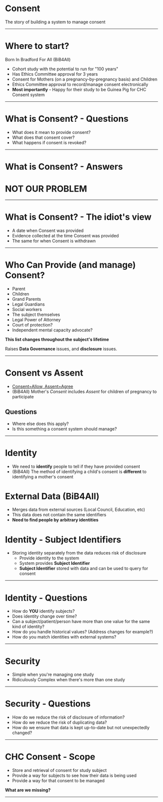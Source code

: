 # Consent
The story of building a system to manage consent

---

# Where to start?

Born In Bradford For All (BiB4All)
* Cohort study with the potential to run for "100 years" 
* Has Ethics Committee approval for 3 years
* Consent for Mothers (on a pregnancy-by-pregnancy basis) and Children
* Ethics Committee approval to record/manage consent electronically
* **Most importantly** - Happy for their study to be Guinea Pig for CHC Consent system

---

# What is Consent? - Questions

* What does it mean to provide consent?
* What does that consent cover?
* What happens if consent is revoked?

---

# What is Consent? - Answers

NOT OUR PROBLEM
====
    
---

# What is Consent? - The idiot's view

* A date when Consent was provided
* Evidence collected at the time Consent was provided
* The same for when Consent is withdrawn
    
---

# Who Can Provide (and manage) Consent?

* Parent
* Children
* Grand Parents
* Legal Guardians
* Social workers
* The subject themselves
* Legal Power of Attorney
* Court of protection?
* Independent mental capacity advocate?

    
**This list changes throughout the subject's lifetime**

Raises **Data Governance** issues, and **disclosure** issues. 

---

# Consent vs Assent

* [Consent=Allow, Assent=Agree][consent-vs-assent]
* (BiB4All) Mother's *Consent* includes *Assent* for children of pregnancy to participate

**Questions** 
---

* Where else does this apply?
* Is this something a consent system should manage?


[consent-vs-assent]: https://english.stackexchange.com/a/7099/25236

---

# Identity

* We need to **identify** people to tell if they have provided consent
* (BiB4All) The method of identifying a child's consent is **different** to identifying a mother's consent

# External Data (BiB4All) 

* Merges data from external sources (Local Council, Education, etc)
* This data does not contain the same identifiers 
* **Need to find people by arbitrary identities**

# Identity - Subject Identifiers

* Storing identity separately from the data reduces risk of disclosure
    * Provide identity to the system
    * System provides **Subject Identifier**
    * **Subject Identifier** stored with data and can be used to query for consent

---

# Identity - Questions

* How do **YOU** identify subjects?
* Does identity change over time?
* Can a subject/patient/person have more than one value for the same kind of identity?
* How do you handle historical values? (Address changes for example?)
* How do you match identities with external systems?

---

# Security

<!-- Authenticate via external identity provider -->

* Simple when you're managing one study
* Ridiculously Complex when there's more than one study

---

# Security - Questions

* How do we reduce the risk of disclosure of information?
* How do we reduce the risk of duplicating data?
* How do we ensure that data is kept up-to-date but not unexpectedly changed?

---

# CHC Consent - Scope

* Store and retrieval of consent for study subject
* Provide a way for subjects to see how their data is being used
* Provide a way for that consent to be managed 

**What are we missing?**

---

